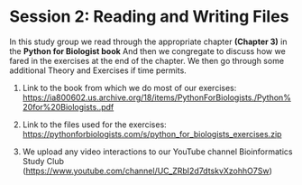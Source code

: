 # Session 2: Reading and Writing Files


In this study group we read through the appropriate chapter **(Chapter 3)** in the **Python for Biologist book** 
And then we congregate to discuss how we fared in the exercises at the end of the chapter. 
We then go through some additional Theory and Exercises if time permits.

  1. Link to the book from which we do most of our exercises:
  https://ia800602.us.archive.org/18/items/PythonForBiologists./Python%20for%20Biologists..pdf

  2. Link to the files used for the exercises:
  https://pythonforbiologists.com/s/python_for_biologists_exercises.zip

  3. We upload any video interactions to our YouTube channel Bioinformatics Study Club 
  (https://www.youtube.com/channel/UC_ZRbI2d7dtskvXzohhO7Sw)
